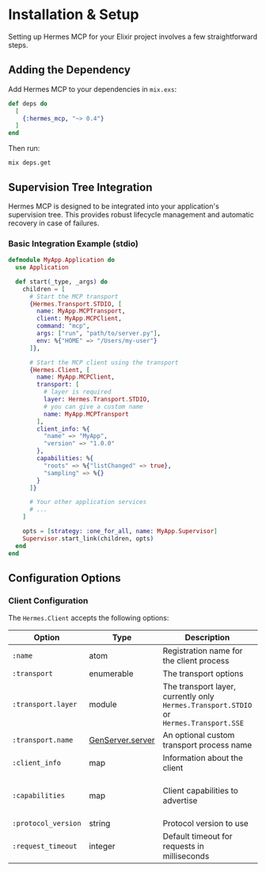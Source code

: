 # Installation & Setup

Setting up Hermes MCP for your Elixir project involves a few straightforward steps.

## Adding the Dependency

Add Hermes MCP to your dependencies in `mix.exs`:

```elixir
def deps do
  [
    {:hermes_mcp, "~> 0.4"}
  ]
end
```

Then run:

```shell
mix deps.get
```

## Supervision Tree Integration

Hermes MCP is designed to be integrated into your application's supervision tree. This provides robust lifecycle management and automatic recovery in case of failures.

### Basic Integration Example (stdio)

```elixir
defmodule MyApp.Application do
  use Application

  def start(_type, _args) do
    children = [
      # Start the MCP transport
      {Hermes.Transport.STDIO, [
        name: MyApp.MCPTransport,
        client: MyApp.MCPClient,
        command: "mcp",
        args: ["run", "path/to/server.py"],
        env: %{"HOME" => "/Users/my-user"}
      ]},

      # Start the MCP client using the transport
      {Hermes.Client, [
        name: MyApp.MCPClient,
        transport: [
          # layer is required
          layer: Hermes.Transport.STDIO,
          # you can give a custom name
          name: MyApp.MCPTransport
        ],
        client_info: %{
          "name" => "MyApp",
          "version" => "1.0.0"
        },
        capabilities: %{
          "roots" => %{"listChanged" => true},
          "sampling" => %{}
        }
      ]}

      # Your other application services
      # ...
    ]

    opts = [strategy: :one_for_all, name: MyApp.Supervisor]
    Supervisor.start_link(children, opts)
  end
end
```

## Configuration Options

### Client Configuration

The `Hermes.Client` accepts the following options:

| Option | Type | Description | Default |
|--------|------|-------------|---------|
| `:name` | atom | Registration name for the client process | `__MODULE__` |
| `:transport` | enumerable | The transport options | Required |
| `:transport.layer` | module | The transport layer, currently only `Hermes.Transport.STDIO` or `Hermes.Transport.SSE` | Required |
| `:transport.name` | [GenServer.server](https://hexdocs.pm/elixir/GenServer.html#t:server/0) | An optional custom transport process name | The transport module |
| `:client_info` | map | Information about the client | Required |
| `:capabilities` | map | Client capabilities to advertise | `%{"roots" => %{"listChanged" => true}, "sampling" => %{}}` |
| `:protocol_version` | string | Protocol version to use | `"2024-11-05"` |
| `:request_timeout` | integer | Default timeout for requests in milliseconds | 30s |
